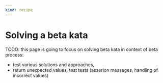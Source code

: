 ```yaml
---
kind: recipe
---
```



# Solving a beta kata

TODO: this page is going to focus on solving beta kata in context of beta process:
 - test various solutions and approaches,
 - return unexpected values, test tests (asserion messages, handling of incorrect values)